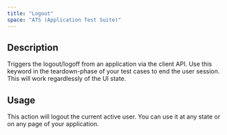 ```yaml
---
title: "Logout"
space: "ATS (Application Test Suite)"
---
```

## Description

Triggers the logout/logoff from an application via the client API.
Use this keyword in the teardown-phase of your test cases to end the user session.
This will work regardlessly of the UI state.

## Usage

This action will logout the current active user. You can use it at any state or on any page of your application.
